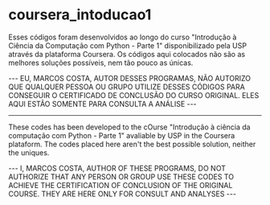 # coursera_intoducao1

Esses códigos foram desenvolvidos ao longo do curso "Introdução à Ciência da Computação com Python - Parte 1" disponibilizado pela USP através da plataforma Coursera.
Os códigos aqui colocados não são as melhores soluções possíveis, nem tão pouco as únicas.

--- EU, MARCOS COSTA, AUTOR DESSES PROGRAMAS, NÃO AUTORIZO QUE QUALQUER PESSOA OU GRUPO UTILIZE DESSES CÓDIGOS PARA CONSEGUIR O CERTIFICADO DE CONCLUSÃO DO CURSO ORIGINAL.
    ELES AQUI ESTÃO SOMENTE PARA CONSULTA A ANÁLISE ---
    
---

These codes has been developed to the cOurse "Introdução à ciência da computação com Python - Parte 1" avaliable by USP in the Coursera plataform.
The codes placed here aren't the best possible solution, neither the uniques.

--- I, MARCOS COSTA, AUTHOR OF THESE PROGRAMS, DO NOT AUTHORIZE THAT ANY PERSON OR GROUP USE THESE CODES TO ACHIEVE THE CERTIFICATION OF CONCLUSION OF THE ORIGINAL COURSE.
    THEY ARE HERE ONLY FOR CONSULT AND ANALYSES --- 
